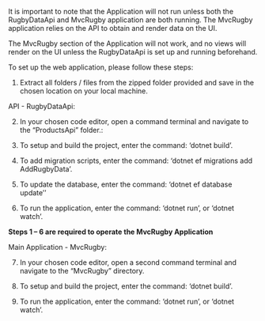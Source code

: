 It is important to note that the Application will not run unless both the RugbyDataApi and MvcRugby application are both running. The MvcRugby application relies on the API to obtain and render data on the UI.

The MvcRugby section of the Application will not work, and no views will render on the UI unless the RugbyDataApi is set up and running beforehand.   

To set up the web application, please follow these steps:

1.	Extract all folders / files from the zipped folder provided and save in the chosen location on your local machine. 

API - RugbyDataApi:

2.	In your chosen code editor, open a command terminal and navigate to the “ProductsApi” folder.:

3.	To setup and build the project, enter the command: ‘dotnet build’.

4.	To add migration scripts, enter the command: ‘dotnet ef migrations add AddRugbyData’.

5.	To update the database, enter the command: ‘dotnet ef database update’’

6.	To run the application, enter the command: ‘dotnet run’, or ‘dotnet watch’.

**Steps 1 – 6 are required to operate the MvcRugby Application**

Main Application - MvcRugby:

7.	In your chosen code editor, open a second command terminal and navigate to the “MvcRugby” directory.

8.	To setup and build the project, enter the command: ‘dotnet build’.

9.	To run the application, enter the command: ‘dotnet run’, or ‘dotnet watch’.
